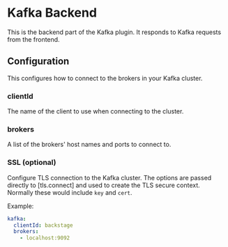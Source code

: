 # Kafka Backend

This is the backend part of the Kafka plugin. It responds to Kafka requests from the frontend.

## Configuration

This configures how to connect to the brokers in your Kafka cluster.

### clientId

The name of the client to use when connecting to the cluster.

### brokers

A list of the brokers' host names and ports to connect to.

### SSL (optional)

Configure TLS connection to the Kafka cluster. The options are passed directly to [tls.connect] and used to create the TLS secure context. Normally these would include `key` and `cert`.

Example:

```yaml
kafka:
  clientId: backstage
  brokers:
    - localhost:9092
```
